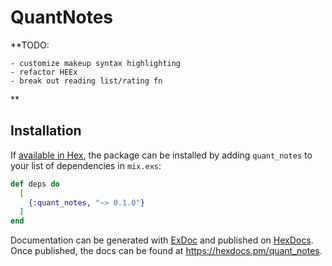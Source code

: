 # QuantNotes

**TODO:

    - customize makeup syntax highlighting
    - refactor HEEx
    - break out reading list/rating fn
**

## Installation

If [available in Hex](https://hex.pm/docs/publish), the package can be installed
by adding `quant_notes` to your list of dependencies in `mix.exs`:

```elixir
def deps do
  [
    {:quant_notes, "~> 0.1.0"}
  ]
end
```

Documentation can be generated with [ExDoc](https://github.com/elixir-lang/ex_doc)
and published on [HexDocs](https://hexdocs.pm). Once published, the docs can
be found at <https://hexdocs.pm/quant_notes>.

